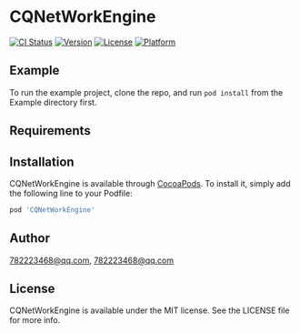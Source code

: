 # CQNetWorkEngine

[![CI Status](https://img.shields.io/travis/782223468@qq.com/CQNetWorkEngine.svg?style=flat)](https://travis-ci.org/782223468@qq.com/CQNetWorkEngine)
[![Version](https://img.shields.io/cocoapods/v/CQNetWorkEngine.svg?style=flat)](https://cocoapods.org/pods/CQNetWorkEngine)
[![License](https://img.shields.io/cocoapods/l/CQNetWorkEngine.svg?style=flat)](https://cocoapods.org/pods/CQNetWorkEngine)
[![Platform](https://img.shields.io/cocoapods/p/CQNetWorkEngine.svg?style=flat)](https://cocoapods.org/pods/CQNetWorkEngine)

## Example

To run the example project, clone the repo, and run `pod install` from the Example directory first.

## Requirements

## Installation

CQNetWorkEngine is available through [CocoaPods](https://cocoapods.org). To install
it, simply add the following line to your Podfile:

```ruby
pod 'CQNetWorkEngine'
```

## Author

782223468@qq.com, 782223468@qq.com

## License

CQNetWorkEngine is available under the MIT license. See the LICENSE file for more info.
